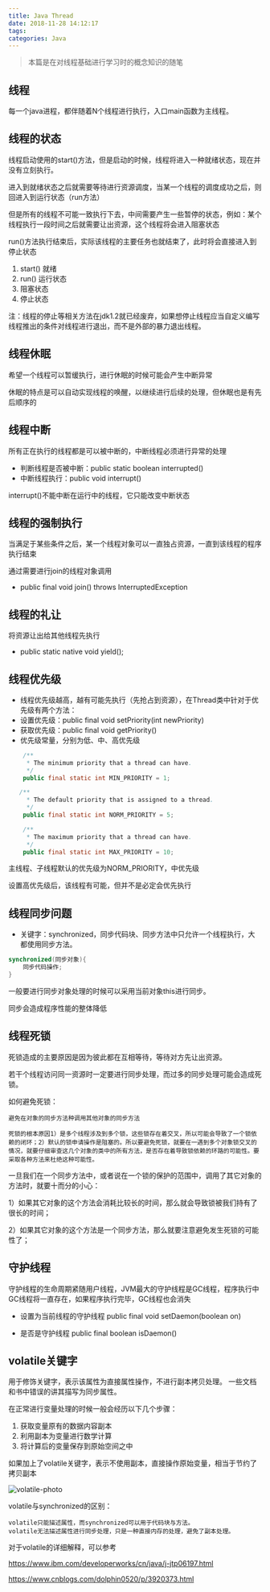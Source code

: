```yaml
---
title: Java Thread
date: 2018-11-28 14:12:17
tags:
categories: Java
---
```


> 本篇是在对线程基础进行学习时的概念知识的随笔

## 线程
每一个java进程，都伴随着N个线程进行执行，入口main函数为主线程。

## 线程的状态
线程启动使用的start()方法，但是启动的时候，线程将进入一种就绪状态，现在并没有立刻执行。

进入到就绪状态之后就需要等待进行资源调度，当某一个线程的调度成功之后，则回进入到运行状态（run方法）

但是所有的线程不可能一致执行下去，中间需要产生一些暂停的状态，例如：某个线程执行一段时间之后就需要让出资源，这个线程将会进入阻塞状态

run()方法执行结束后，实际该线程的主要任务也就结束了，此时将会直接进入到停止状态

1. start() 就绪
2. run() 运行状态
3. 阻塞状态
4. 停止状态

注：线程的停止等相关方法在jdk1.2就已经废弃，如果想停止线程应当自定义编写线程推出的条件对线程进行退出，而不是外部的暴力退出线程。

## 线程休眠
希望一个线程可以暂缓执行，进行休眠的时候可能会产生中断异常

休眠的特点是可以自动实现线程的唤醒，以继续进行后续的处理，但休眠也是有先后顺序的

## 线程中断
所有正在执行的线程都是可以被中断的，中断线程必须进行异常的处理
* 判断线程是否被中断：public static boolean interrupted()
* 中断线程执行：public void interrupt()

interrupt()不能中断在运行中的线程，它只能改变中断状态

## 线程的强制执行
当满足于某些条件之后，某一个线程对象可以一直独占资源，一直到该线程的程序执行结束

通过需要进行join的线程对象调用
* public final void join() throws InterruptedException 
  
## 线程的礼让
将资源让出给其他线程先执行
* public static native void yield();

## 线程优先级
* 线程优先级越高，越有可能先执行（先抢占到资源），在Thread类中针对于优先级有两个方法：
* 设置优先级：public final void setPriority(int newPriority)
* 获取优先级：public final void getPriority()
* 优先级常量，分别为低、中、高优先级
```java
    /**
     * The minimum priority that a thread can have.
     */
    public final static int MIN_PRIORITY = 1;

   /**
     * The default priority that is assigned to a thread.
     */
    public final static int NORM_PRIORITY = 5;

    /**
     * The maximum priority that a thread can have.
     */
    public final static int MAX_PRIORITY = 10;
```
主线程、子线程默认的优先级为NORM_PRIORITY，中优先级

设置高优先级后，该线程有可能，但并不是必定会优先执行


## 线程同步问题

* 关键字：synchronized，同步代码块、同步方法中只允许一个线程执行，大都使用同步方法。
```java
synchronized(同步对象){
    同步代码操作;
}
```
一般要进行同步对象处理的时候可以采用当前对象this进行同步。

同步会造成程序性能的整体降低


## 线程死锁

死锁造成的主要原因是因为彼此都在互相等待，等待对方先让出资源。

若干个线程访问同一资源时一定要进行同步处理，而过多的同步处理可能会造成死锁。

如何避免死锁：

    避免在对象的同步方法种调用其他对象的同步方法

    死锁的根本原因1）是多个线程涉及到多个锁，这些锁存在着交叉，所以可能会导致了一个锁依赖的闭环；2）默认的锁申请操作是阻塞的。所以要避免死锁，就要在一遇到多个对象锁交叉的情况，就要仔细审查这几个对象的类中的所有方法，是否存在着导致锁依赖的环路的可能性。要采取各种方法来杜绝这种可能性。


一旦我们在一个同步方法中，或者说在一个锁的保护的范围中，调用了其它对象的方法时，就要十而分的小心：

1）如果其它对象的这个方法会消耗比较长的时间，那么就会导致锁被我们持有了很长的时间；

2）如果其它对象的这个方法是一个同步方法，那么就要注意避免发生死锁的可能性了；

## 守护线程
守护线程的生命周期紧随用户线程，JVM最大的守护线程是GC线程，程序执行中GC线程将一直存在，如果程序执行完毕，GC线程也会消失

* 设置为当前线程的守护线程 public final void setDaemon(boolean on)

* 是否是守护线程 public final boolean isDaemon()

## volatile关键字
用于修饰关键字，表示该属性为直接属性操作，不进行副本拷贝处理。
一些文档和书中错误的讲其描写为同步属性。

在正常进行变量处理的时候一般会经历以下几个步骤：
1. 获取变量原有的数据内容副本
2. 利用副本为变量进行数学计算
3. 将计算后的变量保存到原始空间之中

如果加上了volatile关键字，表示不使用副本，直接操作原始变量，相当于节约了拷贝副本

![volatile-photo](/image/volatile.png)

volatile与synchronized的区别：

    volatile只能描述属性，而synchronized可以用于代码块与方法。
    volatile无法描述属性进行同步处理，只是一种直接内存的处理，避免了副本处理。

对于volatile的详细解释，可以参考

https://www.ibm.com/developerworks/cn/java/j-jtp06197.html

https://www.cnblogs.com/dolphin0520/p/3920373.html